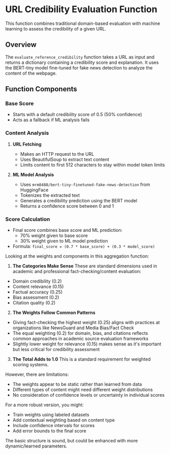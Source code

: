 # URL Credibility Evaluation Function

This function combines traditional domain-based evaluation with machine learning to assess the credibility of a given URL.

## Overview

The `evaluate_reference_credibility` function takes a URL as input and returns a dictionary containing a credibility score and explanation. It uses the BERT-tiny model fine-tuned for fake news detection to analyze the content of the webpage.

## Function Components

### Base Score
- Starts with a default credibility score of 0.5 (50% confidence)
- Acts as a fallback if ML analysis fails

### Content Analysis
1. **URL Fetching**
   - Makes an HTTP request to the URL
   - Uses BeautifulSoup to extract text content
   - Limits content to first 512 characters to stay within model token limits

2. **ML Model Analysis**
   - Uses `mrm8488/bert-tiny-finetuned-fake-news-detection` from HuggingFace
   - Tokenizes the extracted text
   - Generates a credibility prediction using the BERT model
   - Returns a confidence score between 0 and 1

### Score Calculation
- Final score combines base score and ML prediction:
  - 70% weight given to base score
  - 30% weight given to ML model prediction
- Formula: `final_score = (0.7 * base_score) + (0.3 * model_score)`

Looking at the weights and components in this aggregation function:

1. **The Categories Make Sense**
These are standard dimensions used in academic and professional fact-checking/content evaluation:
- Domain credibility (0.2)
- Content relevance (0.15)
- Factual accuracy (0.25)
- Bias assessment (0.2)
- Citation quality (0.2)

2. **The Weights Follow Common Patterns**
- Giving fact-checking the highest weight (0.25) aligns with practices at organizations like NewsGuard and Media Bias/Fact Check
- The equal weighting (0.2) for domain, bias, and citations reflects common approaches in academic source evaluation frameworks
- Slightly lower weight for relevance (0.15) makes sense as it's important but less critical for credibility assessment

3. **The Total Adds to 1.0**
This is a standard requirement for weighted scoring systems.

However, there are limitations:
- The weights appear to be static rather than learned from data
- Different types of content might need different weight distributions
- No consideration of confidence levels or uncertainty in individual scores

For a more robust version, you might:
- Train weights using labeled datasets
- Add contextual weighting based on content type
- Include confidence intervals for scores
- Add error bounds to the final score

The basic structure is sound, but could be enhanced with more dynamic/learned parameters.